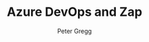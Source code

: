 ---
title: Azure DevOps and Zap
author: Peter Gregg
description: Azure DevOps and Zap
image: https://dummyimage.com/800x600/000/fff&text=placeholder
thumbnail: https://dummyimage.com/200x200/000/fff&text=placeholder
type: article
status: draft
published: 2021/07/10 16:00:00
categories: 
  - Azure DevOps
  - Zap
---